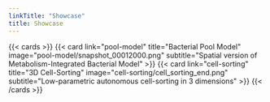 ```yaml
---
linkTitle: "Showcase"
title: Showcase
---
```


{{< cards >}}
    {{<
        card link="pool-model"
        title="Bacterial Pool Model"
        image="pool-model/snapshot_00012000.png"
        subtitle="Spatial version of Metabolism-Integrated Bacterial Model"
    >}}
    {{<
        card link="cell-sorting"
        title="3D Cell-Sorting"
        image="cell-sorting/cell_sorting_end.png"
        subtitle="Low-parametric autonomous cell-sorting in 3 dimensions"
    >}}
{{< /cards >}}
